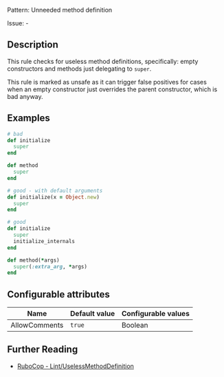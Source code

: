 Pattern: Unneeded method definition

Issue: -

## Description

This rule checks for useless method definitions, specifically: empty constructors
and methods just delegating to `super`.

This rule is marked as unsafe as it can trigger false positives for cases when
an empty constructor just overrides the parent constructor, which is bad anyway.

## Examples

```ruby
# bad
def initialize
  super
end

def method
  super
end

# good - with default arguments
def initialize(x = Object.new)
  super
end

# good
def initialize
  super
  initialize_internals
end

def method(*args)
  super(:extra_arg, *args)
end
```

## Configurable attributes

Name | Default value | Configurable values
--- | --- | ---
AllowComments | `true` | Boolean

## Further Reading

* [RuboCop - Lint/UselessMethodDefinition](https://docs.rubocop.org/rubocop/cops_lint.html#lintuselessmethoddefinition)
